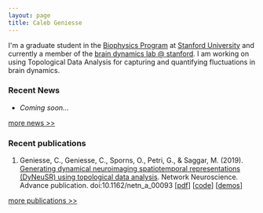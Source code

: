 ```yaml
---
layout: page
title: Caleb Geniesse
---
```


I'm a graduate student in the [Biophysics Program](http://med.stanford.edu/biophysics.html) at [Stanford University](https://www.stanford.edu/) and currently a member of the [brain dynamics lab @ stanford](http://web.stanford.edu/group/bdl/). I am working on using Topological Data Analysis for capturing and quantifying fluctuations in brain dynamics.


### Recent News

- *Coming soon...*

[more news >>](/news.md)



### Recent publications

1. Geniesse, C., Geniesse, C., Sporns, O., Petri, G., & Saggar, M. (2019). [Generating dynamical neuroimaging spatiotemporal representations (DyNeuSR) using topological data analysis](https://www.mitpressjournals.org/doi/abs/10.1162/netn_a_00093). Network Neuroscience. Advance publication. doi:10.1162/netn_a_00093 [[pdf](https://www.mitpressjournals.org/doi/pdfplus/10.1162/netn_a_00093)] [[code](https://braindynamicslab.github.io/dyneusr)] [[demos](https://braindynamicslab.github.io/dyneusr/demo/)]


[more publications >>](/publications.md)
